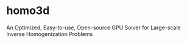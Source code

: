# homo3d
An Optimized, Easy-to-use, Open-source GPU Solver for Large-scale Inverse Homogenization Problems
